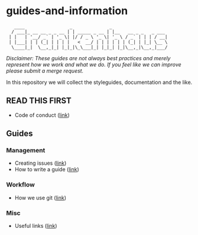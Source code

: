 # guides-and-information
```
   ____                 _              _                        
  / ___|_ __ __ _ _ __ | | _____ _ __ | |__   __ _ _   _ ___    
 | |   | '__/ _` | '_ \| |/ / _ \ '_ \| '_ \ / _` | | | / __|   
 | |___| | | (_| | | | |   <  __/ | | | | | | (_| | |_| \__ \   
  \____|_|  \__,_|_| |_|_|\_\___|_| |_|_| |_|\__,_|\__,_|___/   
 ```


_Disclaimer: These guides are not always best practices and merely represent how we work and what we do. If you feel like we can improve please submit a merge request._

In this repository we will collect the styleguides, documentation and the like.  

## READ THIS FIRST
* Code of conduct ([link](CODE_OF_CONDUCT.md))

## Guides
### Management
* Creating issues ([link](CREATING_ISSUES.md))
* How to write a guide ([link](GUIDE_TO_WRITE_GUIDES.md))
### Workflow
* How we use git ([link](USING_GIT.md))
### Misc
* Useful links ([link](USEFUL_LINKS.md))

